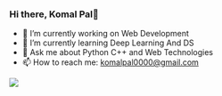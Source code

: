 ### Hi there, Komal Pal👋

- 🔭 I’m currently working on Web Development
- 🌱 I’m currently learning Deep Learning And DS
- 💬 Ask me about Python C++ and Web Technologies 
- 📫 How to reach me: komalpal0000@gmail.com


<img src="https://github-readme-stats.vercel.app/api?username=komal3120&&show_icons=true&title_color=blue&icon_color=orange&text_color=white&bg_color=black">

